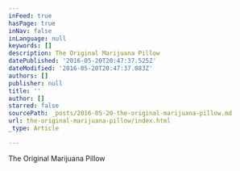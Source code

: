 ```yaml
---
inFeed: true
hasPage: true
inNav: false
inLanguage: null
keywords: []
description: The Original Marijuana Pillow
datePublished: '2016-05-20T20:47:37.525Z'
dateModified: '2016-05-20T20:47:37.083Z'
authors: []
publisher: null
title: ''
author: []
starred: false
sourcePath: _posts/2016-05-20-the-original-marijuana-pillow.md
url: the-original-marijuana-pillow/index.html
_type: Article

---
```

The Original Marijuana Pillow